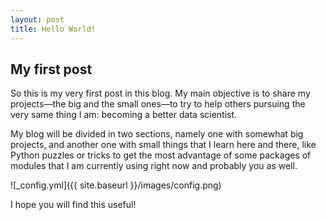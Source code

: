 ```yaml
---
layout: post
title: Hello World!
---
```


## My first post

So this is my very first post in this blog. My main objective is to share my projects—the big and the small ones—to try to help others pursuing the very same thing I am: becoming a better data scientist.

My blog will be divided in two sections, namely one with somewhat big projects, and another one with small things that I learn here and there, like Python puzzles or tricks to get the most advantage of some packages of modules that I am currently using right now and probably you as well.

![_config.yml]({{ site.baseurl }}/images/config.png)

I hope you will find this useful!
